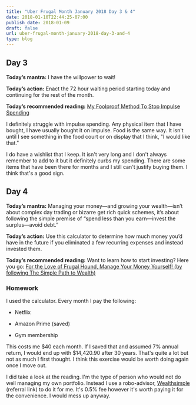 ```yaml
---
title: "Uber Frugal Month January 2018 Day 3 & 4"
date: 2018-01-10T22:44:25-07:00
publish_date: 2018-01-09
draft: false
url: uber-frugal-month-january-2018-day-3-and-4
type: blog
---
```


## Day 3

**Today’s mantra:** I have the willpower to wait!

**Today’s action:** Enact the 72 hour waiting period starting today and continuing for the rest of the month.

**Today’s recommended reading:** [My Foolproof Method To Stop Impulse Spending](http://www.frugalwoods.com/2017/01/09/my-foolproof-method-to-stop-impulse-spending/)

I definitely struggle with impulse spending. Any physical item that I have bought, I have usually bought it on impulse. Food is the same way. It isn't until I see something in the food court or on display that I think, "I would like that."

I do have a wishlist that I keep. It isn't very long and I don't always remember to add to it but it definitely curbs my spending. There are some items that have been there for months and I still can't justify buying them. I think that's a good sign.

## Day 4

**Today’s mantra:** Managing your money—and growing your wealth—isn’t about complex day trading or bizarre get rich quick schemes, it’s about following the simple premise of “spend less than you earn—invest the surplus—avoid debt.”

**Today’s action:** Use this calculator to determine how much money you’d have in the future if you eliminated a few recurring expenses and instead invested them.

**Today’s recommended reading:** Want to learn how to start investing? Here you go: [For the Love of Frugal Hound, Manage Your Money Yourself! (by following The Simple Path to Wealth)](http://www.frugalwoods.com/2016/06/20/for-the-love-of-frugal-hound-manage-your-money-yourself-by-following-the-simple-path-to-wealth/)

### Homework

I used the calculator. Every month I pay the following:

+ Netflix

+ Amazon Prime (saved)

+ Gym membership

This costs me $40 each month. If I saved that and assumed 7% annual return, I would end up with $14,420.90 after 30 years. That's quite a lot but not as much I first thought. I think this exercise would be worth doing again once I move out.

I did take a look at the reading. I'm the type of person who would not do well managing my own portfolio. Instead I use a robo-advisor, [Wealthsimple]( wealthsimple.com/invite/VX1BUQ ) (referral link) to do it for me. It's 0.5% fee however it's worth paying it for the convenience. I would mess up anyway.